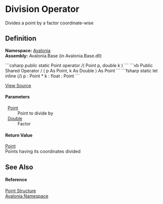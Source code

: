 # Division Operator


Divides a point by a factor coordinate-wise



## Definition
**Namespace:** <a href="N_Avalonia">Avalonia</a>  
**Assembly:** Avalonia.Base (in Avalonia.Base.dll)

<Tabs groupId="api-code-preview">
<TabItem value="csharp" label="C#">
```csharp
public static Point operator /(
	Point p,
	double k
)
```
</TabItem>
<TabItem value="vb" label="VB">
```vb
Public Shared Operator / ( 
	p As Point,
	k As Double
) As Point
```
</TabItem>
<TabItem value="fsharp" label="F#">
```fsharp
static let inline (/)
        p : Point * 
        k : float  : Point
```
</TabItem>
</Tabs>



<a href="https://github.com/AvaloniaUI/Avalonia/tree/master/src/Avalonia.Base/Point.cs#L157" title="View the source code">View Source</a>



#### Parameters
<dl><dt>  <a href="T_Avalonia_Point">Point</a></dt><dd>Point to divide by</dd><dt>  <a href="https://learn.microsoft.com/dotnet/api/system.double" target="_blank" rel="noopener noreferrer">Double</a></dt><dd>Factor</dd></dl>

#### Return Value
<a href="T_Avalonia_Point">Point</a>  
Points having its coordinates divided

## See Also


#### Reference
<a href="T_Avalonia_Point">Point Structure</a>  
<a href="N_Avalonia">Avalonia Namespace</a>  

